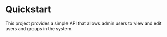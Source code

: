 # Quickstart

This project provides a simple API that allows admin users to view and edit users and groups in the system.
